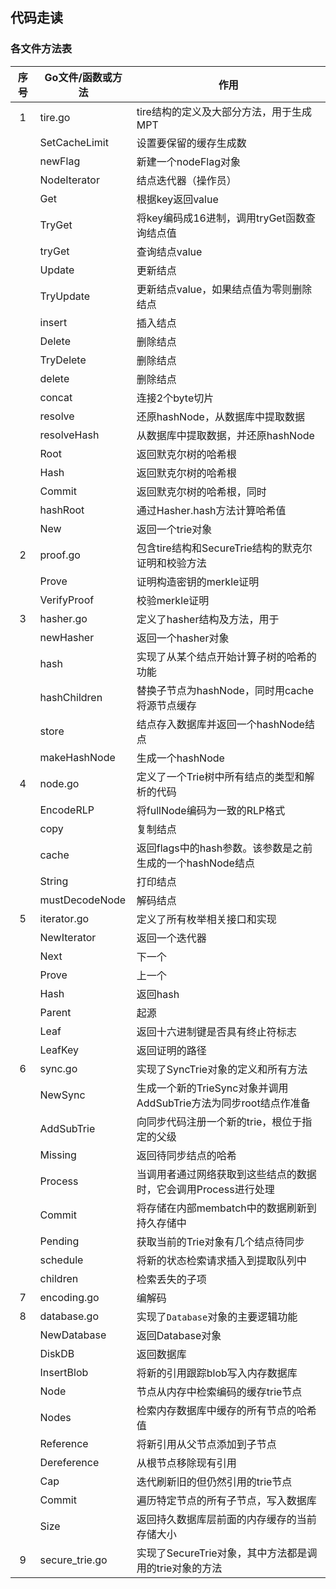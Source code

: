 ## 代码走读

### 各文件方法表

| 序号 | Go文件/函数或方法 | 作用                                                         |
| :--: | ----------------- | ------------------------------------------------------------ |
|  1   | tire.go           | tire结构的定义及大部分方法，用于生成MPT                      |
|      | SetCacheLimit     | 设置要保留的缓存生成数                                       |
|      | newFlag           | 新建一个nodeFlag对象                                         |
|      | NodeIterator      | 结点迭代器（操作员）                                         |
|      | Get               | 根据key返回value                                             |
|      | TryGet            | 将key编码成16进制，调用tryGet函数查询结点值                  |
|      | tryGet            | 查询结点value                                                |
|      | Update            | 更新结点                                                     |
|      | TryUpdate         | 更新结点value，如果结点值为零则删除结点                      |
|      | insert            | 插入结点                                                     |
|      | Delete            | 删除结点                                                     |
|      | TryDelete         | 删除结点                                                     |
|      | delete            | 删除结点                                                     |
|      | concat            | 连接2个byte切片                                              |
|      | resolve           | 还原hashNode，从数据库中提取数据                             |
|      | resolveHash       | 从数据库中提取数据，并还原hashNode                           |
|      | Root              | 返回默克尔树的哈希根                                         |
|      | Hash              | 返回默克尔树的哈希根                                         |
|      | Commit            | 返回默克尔树的哈希根，同时                                   |
|      | hashRoot          | 通过Hasher.hash方法计算哈希值                                |
|      | New               | 返回一个trie对象                                             |
|  2   | proof.go          | 包含tire结构和SecureTrie结构的默克尔证明和校验方法           |
|      | Prove             | 证明构造密钥的merkle证明                                     |
|      | VerifyProof       | 校验merkle证明                                               |
|  3   | hasher.go         | 定义了hasher结构及方法，用于                                 |
|      | newHasher         | 返回一个hasher对象                                           |
|      | hash              | 实现了从某个结点开始计算子树的哈希的功能                     |
|      | hashChildren      | 替换子节点为hashNode，同时用cache将源节点缓存                |
|      | store             | 结点存入数据库并返回一个hashNode结点                         |
|      | makeHashNode      | 生成一个hashNode                                             |
|  4   | node.go           | 定义了一个Trie树中所有结点的类型和解析的代码                 |
|      | EncodeRLP         | 将fullNode编码为一致的RLP格式                                |
|      | copy              | 复制结点                                                     |
|      | cache             | 返回flags中的hash参数。该参数是之前生成的一个hashNode结点    |
|      | String            | 打印结点                                                     |
|      | mustDecodeNode    | 解码结点                                                     |
|  5   | iterator.go       | 定义了所有枚举相关接口和实现                                 |
|      | NewIterator       | 返回一个迭代器                                               |
|      | Next              | 下一个                                                       |
|      | Prove             | 上一个                                                       |
|      | Hash              | 返回hash                                                     |
|      | Parent            | 起源                                                         |
|      | Leaf              | 返回十六进制键是否具有终止符标志                             |
|      | LeafKey           | 返回证明的路径                                               |
|  6   | sync.go           | 实现了SyncTrie对象的定义和所有方法                           |
|      | NewSync           | 生成一个新的TrieSync对象并调用AddSubTrie方法为同步root结点作准备 |
|      | AddSubTrie        | 向同步代码注册一个新的trie，根位于指定的父级                 |
|      | Missing           | 返回待同步结点的哈希                                         |
|      | Process           | 当调用者通过网络获取到这些结点的数据时，它会调用Process进行处理 |
|      | Commit            | 将存储在内部membatch中的数据刷新到持久存储中                 |
|      | Pending           | 获取当前的Trie对象有几个结点待同步                           |
|      | schedule          | 将新的状态检索请求插入到提取队列中                           |
|      | children          | 检索丢失的子项                                               |
|  7   | encoding.go       | 编解码                                                       |
|  8   | database.go       | 实现了`Database`对象的主要逻辑功能                           |
|      | NewDatabase       | 返回Database对象                                             |
|      | DiskDB            | 返回数据库                                                   |
|      | InsertBlob        | 将新的引用跟踪blob写入内存数据库                             |
|      | Node              | 节点从内存中检索编码的缓存trie节点                           |
|      | Nodes             | 检索内存数据库中缓存的所有节点的哈希值                       |
|      | Reference         | 将新引用从父节点添加到子节点                                 |
|      | Dereference       | 从根节点移除现有引用                                         |
|      | Cap               | 迭代刷新旧的但仍然引用的trie节点                             |
|      | Commit            | 遍历特定节点的所有子节点，写入数据库                         |
|      | Size              | 返回持久数据库层前面的内存缓存的当前存储大小                 |
|  9   | secure_trie.go    | 实现了SecureTrie对象，其中方法都是调用的trie对象的方法       |